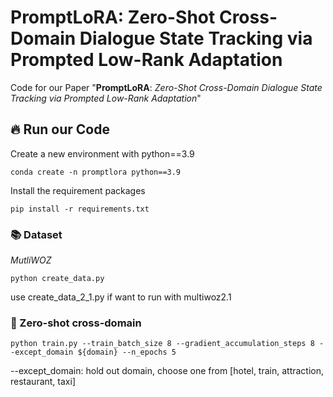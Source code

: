 # PromptLoRA: Zero-Shot Cross-Domain Dialogue State Tracking via Prompted Low-Rank Adaptation
Code for our Paper "**PromptLoRA**: *Zero-Shot Cross-Domain Dialogue State Tracking via Prompted Low-Rank Adaptation*"
## 🔥 Run our Code

Create a new environment with python==3.9
```shell
conda create -n promptlora python==3.9
```

Install the requirement packages
```shell
pip install -r requirements.txt
```

### 📚 Dataset
*MutliWOZ*
```shell
python create_data.py
```
use create_data_2_1.py if want to run with multiwoz2.1

### 🚀 Zero-shot cross-domain

```shell
python train.py --train_batch_size 8 --gradient_accumulation_steps 8 --except_domain ${domain} --n_epochs 5
```
--except_domain: hold out domain, choose one from [hotel, train, attraction, restaurant, taxi]



